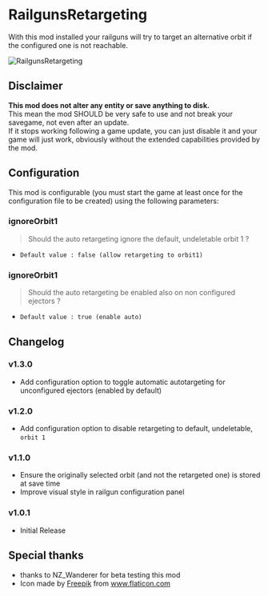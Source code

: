 # RailgunsRetargeting

With this mod installed your railguns will try to target an alternative orbit if the configured one is not reachable.

![RailgunsRetargeting](https://github.com/DysonSphereMod/QOL/blob/master/RailgunsRetargeting/screenshot.jpg?raw=true)

## Disclaimer

**This mod does not alter any entity or save anything to disk.**  
This mean the mod SHOULD be very safe to use and not break your savegame, not even after an update.  
If it stops working following a game update, you can just disable it and your game will just work, obviously without the extended capabilities provided by the mod.

## Configuration

This mod is configurable (you must start the game at least once for the configuration file to be created) using the following parameters:

### ignoreOrbit1

> Should the auto retargeting ignore the default, undeletable orbit 1 ?

-   `Default value : false (allow retargeting to orbit1)`

### ignoreOrbit1

> Should the auto retargeting be enabled also on non configured ejectors ?

-   `Default value : true (enable auto)`

## Changelog

### v1.3.0

-   Add configuration option to toggle automatic autotargeting for unconfigured ejectors (enabled by default)

### v1.2.0

-   Add configuration option to disable retargeting to default, undeletable, `orbit 1`

### v1.1.0

-   Ensure the originally selected orbit (and not the retargeted one) is stored at save time
-   Improve visual style in railgun configuration panel

### v1.0.1

-   Initial Release

## Special thanks

-   thanks to NZ_Wanderer for beta testing this mod
-   <div>Icon made by <a href="https://www.freepik.com" title="Freepik">Freepik</a> from <a href="https://www.flaticon.com/" title="Flaticon">www.flaticon.com</a></div>
